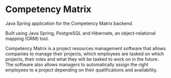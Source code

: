 # Competency Matrix
Java Spring application for the Competency Matrix backend.

Built using Java Spring, PostgreSQL and Hibernate, an object-relational mapping (ORM) tool.

Competency Matrix is a project resources management software that allows companies to manage their projects, which employees are tasked on which projects, their roles and what they will be tasked to work on in the future. The software also allows managers to automatically assign the right employees to a project depending on their qualifications and availability.
